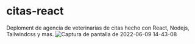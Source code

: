 # citas-react
Deploment de agencia de veterinarias de citas hecho con React, Nodejs, Tailwindcss y mas.
![Captura de pantalla de 2022-06-09 14-43-08](https://user-images.githubusercontent.com/91045865/172931207-6eb27d20-1eaa-4472-a2aa-c0c33ae699f9.png)
